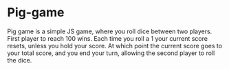 # Pig-game
Pig game is a simple JS game, where you roll dice between two players. First player to reach 100 wins. Each time you roll a 1 your current score resets, unless you hold your score. At which point the current score goes to your total score, and you end your turn, allowing the second player to roll the dice. 
